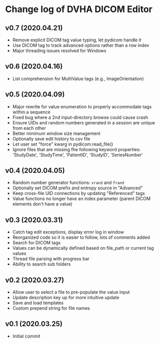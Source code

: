 # Change log of DVHA DICOM Editor

v0.7 (2020.04.21)
--------------------
 - Remove explicit DICOM tag value typing, let pydicom handle it
 - Use DICOM tag to track advanced options rather than a row index
 - Major threading issues resolved for Windows

v0.6 (2020.04.16)
--------------------
 - List comprehension for MultiValue tags (e.g., ImageOrientation)

v0.5 (2020.04.09)
--------------------
 - Major rewrite for value enumeration to properly accommodate tags within a sequence
 - Fixed bug where a 2nd input-directory browse could cause crash
 - Ensure UIDs and random numbers generated in a session are unique from each other
 - Better minimum window size management
 - Optionally save edit history to csv file
 - Let user set "force" kwarg in pydicom.read_file()
 - Ignore files that are missing fhe following keyword properties:  
    'StudyDate', 'StudyTime', 'PatientID', 'StudyID', 'SeriesNumber'


v0.4 (2020.04.05)
--------------------
 - Random number generator functions: `vrand` and `frand`
 - Optionally set DICOM prefix and entropy source in "Advanced"
 - Keep cross-file UID connections by updating "Referenced" tags
 - Value functions no longer have an index parameter (parent DICOM elements don't have a value)

v0.3 (2020.03.31)
--------------------
 - Catch tag edit exceptions, display error log in window
 - Reorganized code so it is easier to follow, lots of comments added
 - Search for DICOM tags
 - Values can be dynamically defined based on file_path or current tag values
 - Thread file parsing with progress bar
 - Ability to search sub folders
 
 
v0.2 (2020.03.27)
--------------------
 - Allow user to select a file to pre-populate the value input
 - Update description key up for more intuitive update
 - Save and load templates
 - Custom prepend string for file names

v0.1 (2020.03.25)
--------------------
 - Initial commit
